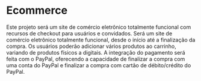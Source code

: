 # Ecommerce
Este projeto será um site de comércio eletrônico totalmente funcional com recursos de checkout para usuários e convidados. Será um site de comércio eletrônico totalmente funcional, desde o início até a finalização da compra. Os usuários poderão adicionar vários produtos ao carrinho, variando de produtos físicos a digitais.
A integração do pagamento será feita com o PayPal, oferecendo a capacidade de finalizar a compra com uma conta do PayPal e finalizar a compra com cartão de débito/crédito do PayPal.


